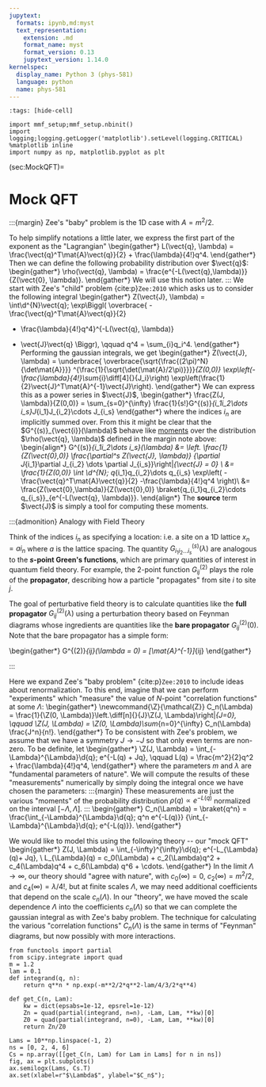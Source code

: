 ```yaml
---
jupytext:
  formats: ipynb,md:myst
  text_representation:
    extension: .md
    format_name: myst
    format_version: 0.13
    jupytext_version: 1.14.0
kernelspec:
  display_name: Python 3 (phys-581)
  language: python
  name: phys-581
---
```


```{code-cell}
:tags: [hide-cell]

import mmf_setup;mmf_setup.nbinit()
import logging;logging.getLogger('matplotlib').setLevel(logging.CRITICAL)
%matplotlib inline
import numpy as np, matplotlib.pyplot as plt
```

(sec:MockQFT)=
# Mock QFT

:::{margin}
Zee's "baby" problem is the 1D case with $A = m^2/2$.

To help simplify notations a little later, we express the first part of the exponent as
the "Lagrangian"
\begin{gather*}
  L(\vect{q}, \lambda) = \frac{\vect{q}^T\mat{A}\vect{q}}{2} 
  +
  \frac{\lambda}{4!}q^4.
\end{gather*}
Then we can define the following probability distribution over $\vect{q}$:
\begin{gather*}
  \rho(\vect{q}, \lambda) = 
  \frac{e^{-L(\vect{q},\lambda)}}
       {Z(\vect{0}, \lambda)}.
\end{gather*}
We will use this notion later.
:::
We start with Zee's "child" problem {cite:p}`Zee:2010` which asks us to
consider the following integral
\begin{gather*}
  Z(\vect{J}, \lambda) = \int\d^{N}\vect{q}\;
  \exp\Biggl(
  \overbrace{
  -\frac{\vect{q}^T\mat{A}\vect{q}}{2} 
  - \frac{\lambda}{4!}q^4}^{-L(\vect{q}, \lambda)}
  + \vect{J}\vect{q}
  \Biggr), \qquad
  q^4 = \sum_{i}q_i^4.
\end{gather*}
Performing the gaussian integrals, we get
\begin{gather*}
  Z(\vect{J}, \lambda) = \underbrace{
  \overbrace{\sqrt{\frac{(2\pi)^N}{\det\mat{A}}}}
           ^{\frac{1}{\sqrt{\det(\mat{A}/2\pi)}}}}_{Z(0,0)}
  \exp\left(-\frac{\lambda}{4!}\sum_{i}\diff[4]{}{J_i}\right)
  \exp\left(\frac{1}{2}\vect{J}^T\mat{A}^{-1}\vect{J}\right).
\end{gather*}
We can express this as a power series in $\vect{J}$,
\begin{gather*}
  \frac{Z(J, \lambda)}{Z(0,0)} = \sum_{s=0}^{\infty}
  \frac{1}{s!}G^{(s)}_{i_1i_2\dots i_s}J_{i_1}J_{i_2}\cdots J_{i_s}
\end{gather*}
where the indices $i_n$ are implicitly summed over.
From this it might be clear that
the $G^{(s)}_{\vect{i}}(\lambda)$ behave like [moments][] over the distribution
$\rho(\vect{q}, \lambda)$ defined in the margin note above:
\begin{align*}
  G^{(s)}_{i_1i_2\dots i_s}(\lambda) &= \left.
  \frac{1}{Z(\vect{0},0)}
  \frac{\partial^s Z(\vect{J}, \lambda)}
       {\partial J_{i_1}\partial J_{i_2} \dots \partial J_{i_s}}\right|_{\vect{J} = 0}
 \\
 &= \frac{1}{Z(0,0)} \int \d^{N}\;
 q_{i_1}q_{i_2}\dots q_{i_s}
 \exp\left(
   -\frac{\vect{q}^T\mat{A}\vect{q}}{2} 
    -\frac{\lambda}{4!}q^4
  \right)\\
  &= \frac{Z(\vect{0},\lambda)}{Z(\vect{0},0)}
  \braket{q_{i_1}q_{i_2}\cdots q_{i_s}}_{e^{-L(\vect{q}, \lambda)}}.
\end{align*}
The **source** term $\vect{J}$ is simply a tool for computing these moments.

:::{admonition} Analogy with Field Theory

Think of the indices $i_n$ as specifying a location: i.e. a site on a 1D lattice $x_n =
ai_n$ where $a$ is the lattice spacing.  The quantity $G^{(s)}_{i_1 i_2 \dots
i_s}(\lambda)$ are analogous to the **$s$-point Green's functions**, which are primary
quantities of interest in quantum field theory.  For example, the 2-point function
$G^{(2)}_{ij}$ plays the role of the **propagator**, describing how a particle
"propagates" from site $i$ to site $j$.

The goal of perturbative field theory is to calculate quantities like the **full
propagator** $G^{(2)}_{ij}(\lambda)$ using a perturbation theory based on Feynman
diagrams whose ingredients are quantities like the **bare propagator**
$G^{(2)}_{ij}(0)$.  Note that the bare propagator has a simple form:

\begin{gather*}
  G^{(2)}_{ij}(\lambda = 0) = [\mat{A}^{-1}]_{ij}
\end{gather*}


:::









Here we expand Zee's "baby problem" {cite:p}`Zee:2010` to include ideas about
renormalization.  To this end, imagine that we can perform "experiments" which "measure"
the value of $N$-point "correlation functions" at some $\Lambda$:
\begin{gather*}
  \newcommand{\Z}{\mathcal{Z}}
  C_n(\Lambda) = \frac{1}{\Z(0, \Lambda)}\left.\diff[n]{}{J}\Z(J, \Lambda)\right|_{J=0}, \qquad
  \Z(J, \Lambda) = \Z(0, \Lambda)\sum_{n=0}^{\infty} C_n(\Lambda) \frac{J^n}{n!}.
\end{gather*}
To be consistent with Zee's problem, we assume that we have a symmetry $J \rightarrow
-J$ so that only even terms are non-zero.  To be definite, let
\begin{gather*}
  \Z(J, \Lambda) = \int_{-\Lambda}^{\Lambda}\d{q}\; e^{-L(q) + Jq}, \qquad
  L(q) = \frac{m^2}{2}q^2 + \frac{\lambda}{4!}q^4, 
\end{gather*}
where the parameters $m$ and $\lambda$ are "fundamental parameters of nature".  We will
compute the results of these "measurements" numerically by simply doing the integral
once we have chosen the parameters:
:::{margin}
These measurements are just the various "moments" of the probability distribution
$\rho(q) \propto e^{-L(q)}$ normalized on the interval $[-\Lambda, \Lambda]$.
:::
\begin{gather*}
  C_n(\Lambda) = \braket{q^n} 
  = \frac{\int_{-\Lambda}^{\Lambda}\d{q}\; q^n e^{-L(q)}}
         {\int_{-\Lambda}^{\Lambda}\d{q}\; e^{-L(q)}}.
\end{gather*}

We would like to model this using the following theory -- our "mock QFT"
\begin{gather*}
  Z(J, \Lambda) = \int_{-\infty}^{\infty}\d{q}\; e^{-L_{\Lambda}(q)+ Jq}, \\
  L_{\Lambda}(q) = c_0(\Lambda) + c_2(\Lambda)q^2 + c_4(\Lambda)q^4 + c_6(\Lambda) q^6 + \cdots.
\end{gather*}
In the limit $\Lambda \rightarrow \infty$, our theory should "agree with nature", with
$c_0(\infty) = 0$, $c_2(\infty) = m^2/2$, and $c_4(\infty) = \lambda/4!$, but at finite
scales $\Lambda$, we may need additional coefficients that depend on the scale
$c_n(\Lambda)$.  In our "theory", we have moved the scale dependence $\Lambda$ into the
coefficients $c_n(\Lambda)$ so that we can complete the gaussian integral as with Zee's
baby problem.  The technique for calculating the various "correlation functions"
$C_n(\Lambda)$ is the same in terms of "Feynman" diagrams, but now possibly with more
interactions.


```{code-cell}
from functools import partial
from scipy.integrate import quad
m = 1.2
lam = 0.1
def integrand(q, n):
    return q**n * np.exp(-m**2/2*q**2-lam/4/3/2*q**4)
    
def get_C(n, Lam):
    kw = dict(epsabs=1e-12, epsrel=1e-12)
    Zn = quad(partial(integrand, n=n), -Lam, Lam, **kw)[0]
    Z0 = quad(partial(integrand, n=0), -Lam, Lam, **kw)[0]
    return Zn/Z0

Lams = 10**np.linspace(-1, 2)
ns = [0, 2, 4, 6]
Cs = np.array([[get_C(n, Lam) for Lam in Lams] for n in ns])
fig, ax = plt.subplots()
ax.semilogx(Lams, Cs.T)
ax.set(xlabel=r"$\Lambda$", ylabel="$C_n$");
```



[moments]: <https://en.wikipedia.org/wiki/Moment_(physics)>







